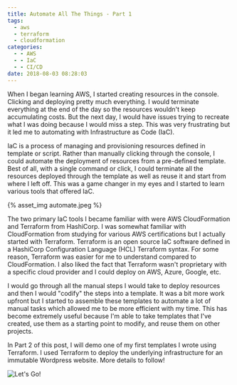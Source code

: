 ```yaml
---
title: Automate All The Things - Part 1
tags:
  - aws
  - terraform
  - cloudformation
categories:
  - - AWS
  - - IaC
  - - CI/CD
date: 2018-08-03 08:28:03
---
```



When I began learning AWS, I started creating resources in the console. Clicking and deploying pretty much everything. I would terminate everything at the end of the day so the resources wouldn't keep accumulating costs. But the next day, I would have issues trying to recreate what I was doing because I would miss a step. This was very frustrating but it led me to automating with Infrastructure as Code (IaC).

IaC is a process of managing and provisioning resources defined in template or script. Rather than manually clicking through the console, I could automate the deployment of resources from a pre-defined template. Best of all, with a single command or click, I could terminate all the resources deployed through the template as well as reuse it and start from where I left off. This was a game changer in my eyes and I started to learn various tools that offered IaC. 

{% asset_img automate.jpeg %}

The two primary IaC tools I became familiar with were AWS CloudFormation and Terraform from HashiCorp. I was somewhat familiar with CloudFormation from studying for various AWS certifications but I actually started with Terraform. Terraform is an open source IaC software defined in a HashiCorp Configuration Language (HCL) Terraform syntax. For some reason, Terraform was easier for me to understand compared to CloudFormation. I also liked the fact that Terraform wasn't proprietary with a specific cloud provider and I could deploy on AWS, Azure, Google, etc. 

I would go through all the manual steps I would take to deploy resources and then I would "codify" the steps into a template. It was a bit more work upfront but I started to assemble these templates to automate a lot of manual tasks which allowed me to be more efficient with my time. This has become extremely useful because I'm able to take templates that I've created, use them as a starting point to modify, and reuse them on other projects. 

In Part 2 of this post, I will demo one of my first templates I wrote using Terraform. I used Terraform to deploy the underlying infrastructure for an immutable Wordpress website. More details to follow!

![Let's Go!](https://media.giphy.com/media/p6onj14CgwG2s/giphy.gif)